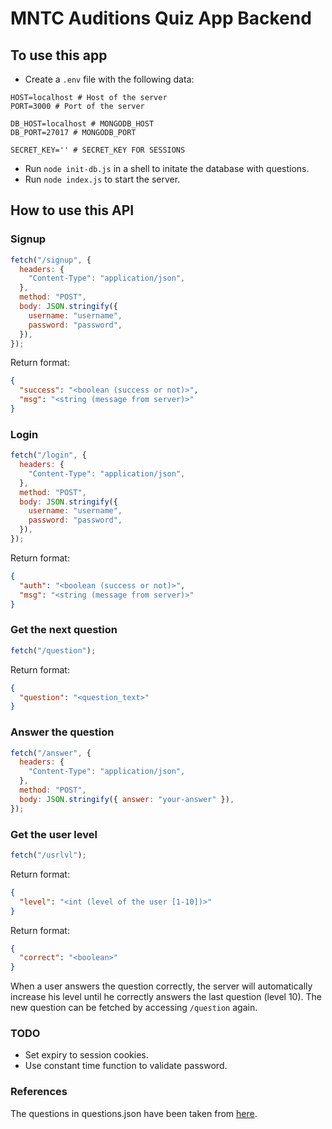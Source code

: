 # MNTC Auditions Quiz App Backend

## To use this app

- Create a `.env` file with the following data:

```
HOST=localhost # Host of the server
PORT=3000 # Port of the server

DB_HOST=localhost # MONGODB_HOST
DB_PORT=27017 # MONGODB_PORT

SECRET_KEY='' # SECRET_KEY FOR SESSIONS
```

- Run `node init-db.js` in a shell to initate the database with questions.
- Run `node index.js` to start the server.

## How to use this API

### Signup

```javascript
fetch("/signup", {
  headers: {
    "Content-Type": "application/json",
  },
  method: "POST",
  body: JSON.stringify({
    username: "username",
    password: "password",
  }),
});
```

Return format:

```json
{
  "success": "<boolean (success or not)>",
  "msg": "<string (message from server)>"
}
```

### Login

```js
fetch("/login", {
  headers: {
    "Content-Type": "application/json",
  },
  method: "POST",
  body: JSON.stringify({
    username: "username",
    password: "password",
  }),
});
```

Return format:

```json
{
  "auth": "<boolean (success or not)>",
  "msg": "<string (message from server)>"
}
```

### Get the next question

```js
fetch("/question");
```

Return format:

```json
{
  "question": "<question_text>"
}
```

### Answer the question

```js
fetch("/answer", {
  headers: {
    "Content-Type": "application/json",
  },
  method: "POST",
  body: JSON.stringify({ answer: "your-answer" }),
});
```

### Get the user level

```js
fetch("/usrlvl");
```

Return format:

```json
{
  "level": "<int (level of the user [1-10])>"
}
```

Return format:

```json
{
  "correct": "<boolean>"
}
```

When a user answers the question correctly, the server will automatically
increase his level until he correctly answers the last question (level 10).
The new question can be fetched by accessing `/question` again.

### TODO

- Set expiry to session cookies.
- Use constant time function to validate password.

### References

The questions in questions.json have been taken from [here](https://www.gktoday.in/quizbase/current-affairs-quiz-january-2022).
